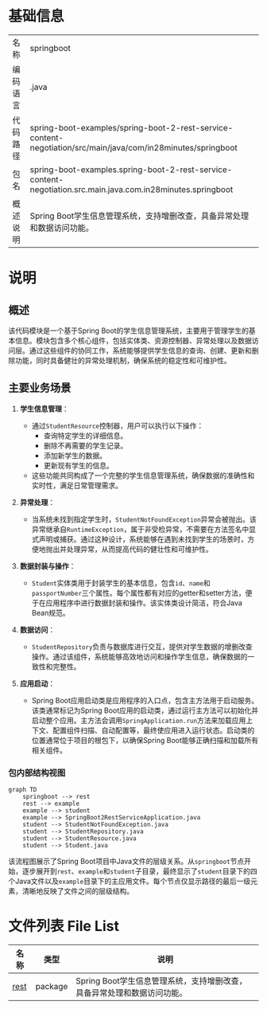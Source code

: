 # 基础信息

|      |      |
|------|------|
| 名称 | springboot |
| 编码语言 | .java |
| 代码路径 | spring-boot-examples/spring-boot-2-rest-service-content-negotiation/src/main/java/com/in28minutes/springboot |
| 包名 | spring-boot-examples.spring-boot-2-rest-service-content-negotiation.src.main.java.com.in28minutes.springboot |
| 概述说明 | Spring Boot学生信息管理系统，支持增删改查，具备异常处理和数据访问功能。 |

# 说明

## 概述

该代码模块是一个基于Spring Boot的学生信息管理系统，主要用于管理学生的基本信息。模块包含多个核心组件，包括实体类、资源控制器、异常处理以及数据访问层。通过这些组件的协同工作，系统能够提供学生信息的查询、创建、更新和删除功能，同时具备健壮的异常处理机制，确保系统的稳定性和可维护性。

## 主要业务场景

1. **学生信息管理**：
   - 通过`StudentResource`控制器，用户可以执行以下操作：
     - 查询特定学生的详细信息。
     - 删除不再需要的学生记录。
     - 添加新学生的数据。
     - 更新现有学生的信息。
   - 这些功能共同构成了一个完整的学生信息管理系统，确保数据的准确性和实时性，满足日常管理需求。

2. **异常处理**：
   - 当系统未找到指定学生时，`StudentNotFoundException`异常会被抛出。该异常继承自`RuntimeException`，属于非受检异常，不需要在方法签名中显式声明或捕获。通过这种设计，系统能够在遇到未找到学生的场景时，方便地抛出并处理异常，从而提高代码的健壮性和可维护性。

3. **数据封装与操作**：
   - `Student`实体类用于封装学生的基本信息，包含`id`、`name`和`passportNumber`三个属性。每个属性都有对应的getter和setter方法，便于在应用程序中进行数据封装和操作。该实体类设计简洁，符合Java Bean规范。

4. **数据访问**：
   - `StudentRepository`负责与数据库进行交互，提供对学生数据的增删改查操作。通过该组件，系统能够高效地访问和操作学生信息，确保数据的一致性和完整性。

5. **应用启动**：
   - Spring Boot应用启动类是应用程序的入口点，包含主方法用于启动服务。该类通常标记为Spring Boot应用的启动类，通过运行主方法可以初始化并启动整个应用。主方法会调用`SpringApplication.run`方法来加载应用上下文、配置组件扫描、自动配置等，最终使应用进入运行状态。启动类的位置通常位于项目的根包下，以确保Spring Boot能够正确扫描和加载所有相关组件。


### 包内部结构视图

```mermaid
graph TD
    springboot --> rest
    rest --> example
    example --> student
    example --> SpringBoot2RestServiceApplication.java
    student --> StudentNotFoundException.java
    student --> StudentRepository.java
    student --> StudentResource.java
    student --> Student.java
```

该流程图展示了Spring Boot项目中Java文件的层级关系。从`springboot`节点开始，逐步展开到`rest`、`example`和`student`子目录，最终显示了`student`目录下的四个Java文件以及`example`目录下的主应用文件。每个节点仅显示路径的最后一级元素，清晰地反映了文件之间的层级结构。

# 文件列表 File List

| 名称   | 类型  | 说明 |
|-------|------|-------------|
| [rest](rest/_module.md) | package | Spring Boot学生信息管理系统，支持增删改查，具备异常处理和数据访问功能。 |


